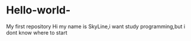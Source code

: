 # Hello-world-
My first repository 
Hi my name is SkyLine,i want study programming,but i dont know where to start
